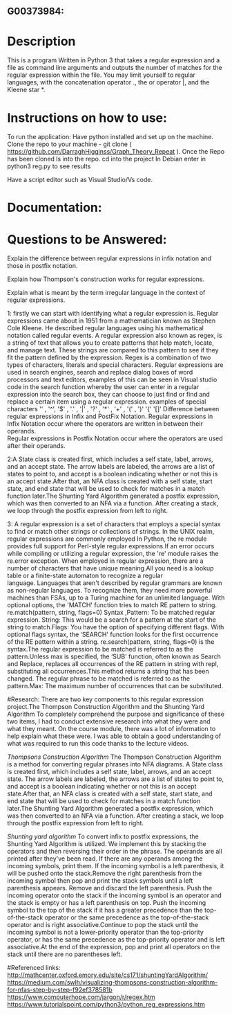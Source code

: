 ## G00373984:
# Description
This is a program Written in Python 3 that takes a regular expression and a file as command line arguments and outputs the number of matches for the regular expression within the file. You may limit yourself to regular languages, with the concatenation operator ., the or operator |, and the Kleene star *.


# Instructions on how to use:
To run the application:
Have python installed and set up on the machine.
Clone the repo to your machine - git clone (  https://github.com/DarraghHigginss/Graph_Theory_Repeat  ).
Once the Repo has been cloned ls into the repo.
cd into the project 
In Debian enter in python3 reg.py to see results

Have a script editor such as Visual Studio/Vs code.

# Documentation:

# Questions to be Answered:
Explain the difference between regular expressions in infix notation and those in postfix notation.

Explain how Thompson's construction works for regular expressions.

Explain what is meant by the term irregular language in the context of regular expressions.

1: firstly we can start with identifying what a regular expression is. Regular expressions came about in 1951 from a mathematician known as Stephen Cole Kleene.
   He described regular languages using his mathematical notation called regular events. A regular expression also known as regex, is a string of text that allows you to create      patterns that help match, locate, and manage text. These strings are compared to this pattern to see if they fit the pattern defined by the expression. Regex is a combination      of two types of characters, literals and special characters. Regular expressions are used in search engines, search and replace dialog boxes of word processors and text            editors, examples of this can be seen in Visual studio code in the search function whereby the user can enter in a regular expression into the search box, they can choose to      just find or find and replace a certain item using a regular expression. examples of special characters '' , '^', '$' , '.' , '|' , '?' , '*' , '+' , '(' , ')' '{' '[]'
   Difference between regular expressions in Infix and PostFix Notation.
   Regular expressions in Infix Notation occur where the operators are written in between their operands.  
   Regular expressions in Postfix Notation occur where the operators are used after their operands.
   
2:A State class is created first, which includes a self state, label, arrows, and an accept state. The arrow labels are labeled, the arrows are a list of states to point to, and  accept is a boolean indicating whether or not this is an accept state.After that, an NFA class is created with a self state, start state, and end state that will be used to    check for matches in a match function later.The Shunting Yard Algorithm generated a postfix expression, which was then converted to an NFA via a function. After creating a stack, we loop through the postfix expression from left to right.
 
3: A regular expression is a set of characters that employs a special syntax to find or match other strings or collections of strings. In the UNIX realm, regular expressions are commonly employed In Python, the re module provides full support for Perl-style regular expressions.If an error occurs while compiling or utilizing a regular expression, the 're' module raises the re.error exception. When employed in regular expression, there are a number of characters that have unique meaning.All you need is a lookup table or a finite-state automaton to recognize a regular language. Languages that aren't described by regular grammars are known as non-regular languages. To recognize them, they need more powerful machines than FSAs, up to a Turing machine for an unlimited language. With optional options, the 'MATCH' function tries to match RE pattern to string. re.match(pattern, string, flags=0) Syntax ,Pattern: To be matched regular expression. String: This would be a search for a pattern at the start of the string to match.Flags: You have the option of specifying different flags. With optional flags syntax, the ‘SEARCH' function looks for the first occurrence of the RE pattern within a string. re.search(pattern, string, flags=0) is the syntax.The regular expression to be matched is referred to as the pattern.Unless max is specified, the ‘SUB' function, often known as Search and Replace, replaces all occurrences of the RE pattern in string with repl, substituting all occurrences.This method returns a string that has been changed. The regular phrase to be matched is referred to as the pattern.Max: The maximum number of occurrences that can be substituted.
 
 
 #Research:
 There are two key components to this regular expression project.The Thompson Construction Algorithm and the Shunting Yard Algorithm
To completely comprehend the purpose and significance of these two items, I had to conduct extensive research into what they were and what they meant.
On the course module, there was a lot of information to help explain what these were. I was able to obtain a good understanding of what was required to run this code thanks to the lecture videos.

*Thompsons Construction Algorithm*
The Thompson Construction Algorithm is a method for converting regular phrases into NFA diagrams.
A State class is created first, which includes a self state, label, arrows, and an accept state. The arrow labels are labeled, the arrows are a list of states to point to, and accept is a boolean indicating whether or not this is an accept state.After that, an NFA class is created with a self state, start state, and end state that will be used to check for matches in a match function later.The Shunting Yard Algorithm generated a postfix expression, which was then converted to an NFA via a function. After creating a stack, we loop through the postfix expression from left to right.

*Shunting yard algorithm*
To convert infix to postfix expressions, the Shunting Yard Algorithm is utilized. We implement this by stacking the operators and then reversing their order in the phrase. The operands are all printed after they've been read. If there are any operands among the incoming symbols, print them. If the incoming symbol is a left parenthesis, it will be pushed onto the stack.Remove the right parenthesis from the incoming symbol then pop and print the stack symbols until a left parenthesis appears. Remove and discard the left parenthesis. Push the incoming operator onto the stack if the incoming symbol is an operator and the stack is empty or has a left parenthesis on top.
Push the incoming symbol to the top of the stack if it has a greater precedence than the top-of-the-stack operator or the same precedence as the top-of-the-stack operator and is right associative.Continue to pop the stack until the incoming symbol is not a lower-priority operator than the top-priority operator, or has the same precedence as the top-priority operator and is left associative.At the end of the expression, pop and print all operators on the stack until there are no parentheses left.



#Referenced links:
http://mathcenter.oxford.emory.edu/site/cs171/shuntingYardAlgorithm/
https://medium.com/swlh/visualizing-thompsons-construction-algorithm-for-nfas-step-by-step-f92ef378581b
https://www.computerhope.com/jargon/r/regex.htm
https://www.tutorialspoint.com/python3/python_reg_expressions.htm


